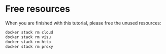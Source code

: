 # Free resources

When you are finished with this tutorial, please free the unused resources:

```bash
docker stack rm cloud
docker stack rm visu
docker stack rm http
docker stack rm proxy
```